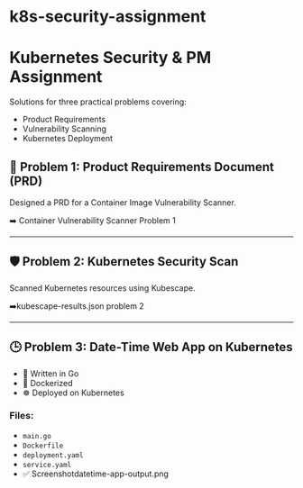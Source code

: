# k8s-security-assignment
# Kubernetes Security & PM Assignment

Solutions for three practical problems covering:
- Product Requirements
- Vulnerability Scanning
- Kubernetes Deployment

## 📄 Problem 1: Product Requirements Document (PRD)
Designed a PRD for a Container Image Vulnerability Scanner.

➡️ Container Vulnerability Scanner Problem 1

---

## 🛡️ Problem 2: Kubernetes Security Scan
Scanned Kubernetes resources using Kubescape.

➡️kubescape-results.json problem 2

---

## 🕒 Problem 3: Date-Time Web App on Kubernetes

- 🔧 Written in Go
- 🐳 Dockerized
- ☸️ Deployed on Kubernetes

### Files:
- `main.go`
- `Dockerfile`
- `deployment.yaml`
- `service.yaml`
- ✅ Screenshotdatetime-app-output.png
